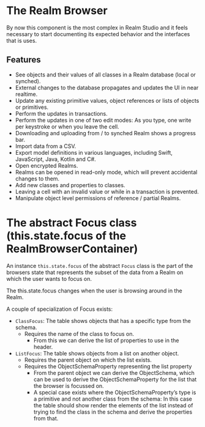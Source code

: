# The Realm Browser

By now this component is the most complex in Realm Studio and it feels necessary to start documenting its expected
behavior and the interfaces that is uses.

## Features

- See objects and their values of all classes in a Realm database (local or synched).
- External changes to the database propagates and updates the UI in near realtime.
- Update any existing primitive values, object references or lists of objects or primitives.
- Perform the updates in transactions.
- Perform the updates in one of two edit modes: As you type, one write per keystroke or when you leave the cell.
- Downloading and uploading from / to synched Realm shows a progress bar.
- Import data from a CSV.
- Export model definitions in various languages, including Swift, JavaScript, Java, Kotlin and C#.
- Open encrypted Realms.
- Realms can be opened in read-only mode, which will prevent accidental changes to them.
- Add new classes and properties to classes.
- Leaving a cell with an invalid value or while in a transaction is prevented.
- Manipulate object level permissions of reference / partial Realms.

# The abstract Focus class (this.state.focus of the RealmBrowserContainer)

An instance `this.state.focus` of the abstract `Focus` class is the part of the browsers state that represents the
subset of the data from a Realm on which the user wants to focus on.

The this.state.focus changes when the user is browsing around in the Realm.

A couple of specialization of Focus exists:
  - `ClassFocus`: The table shows objects that has a specific type from the schema.
    - Requires the name of the class to focus on.
      - From this we can derive the list of properties to use in the header.
  - `ListFocus`: The table shows objects from a list on another object.
    - Requires the parent object on which the list exists.
    - Requires the ObjectSchemaProperty representing the list property
      - From the parent object we can derive the ObjectSchema, which can be used to derive the ObjectSchemaProperty for
        the list that the browser is focussed on.
      - A special case exists where the ObjectSchemaProperty’s type is a primitive and not another class from the
        schema: In this case the table should show render the elements of the list instead of trying to find the class
        in the schema and derive the properties from that.
